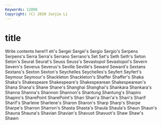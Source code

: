 ```yaml
---
Keywords: 12898
Copyright: (C) 2020 Junjie Li
---
```


# title

Write contents here!!!
eti's 
Sergei 
Sergei's
Sergio 
Sergio's 
Serpens 
Serpens's 
Serra 
Serra's 
Serrano 
Serrano's 
Set 
Set's
Seth 
Seth's 
Seton 
Seton's 
Seurat 
Seurat's 
Seuss 
Seuss's 
Sevastopol 
Sevastopol's
Severn 
Severn's 
Severus 
Severus's 
Seville 
Seville's 
Seward 
Seward's 
Sextans 
Sextans's
Sexton 
Sexton's 
Seychelles 
Seychelles's 
Seyfert 
Seyfert's 
Seymour 
Seymour's 
Shackleton 
Shackleton's
Shaffer 
Shaffer's 
Shaka 
Shaka's 
Shakespeare 
Shakespeare's 
Shakespearean 
Shakespearean's 
Shana 
Shana's
Shane 
Shane's 
Shanghai 
Shanghai's 
Shankara 
Shankara's 
Shanna 
Shanna's 
Shannon 
Shannon's
Shantung 
Shantung's 
Shapiro 
Shapiro's 
SharePoint 
SharePoint's 
Shari 
Shari'a 
Shari'a's 
Shari's
Sharif 
Sharif's 
Sharlene 
Sharlene's 
Sharon 
Sharon's 
Sharp 
Sharp's 
Sharpe 
Sharpe's
Sharron 
Sharron's 
Shasta 
Shasta's 
Shaula 
Shaula's 
Shaun 
Shaun's 
Shauna 
Shauna's
Shavian 
Shavian's 
Shavuot 
Shavuot's 
Shaw 
Shaw's 
Shawn 
